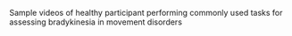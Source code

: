 Sample videos of healthy participant performing commonly used tasks for assessing bradykinesia in movement disorders

